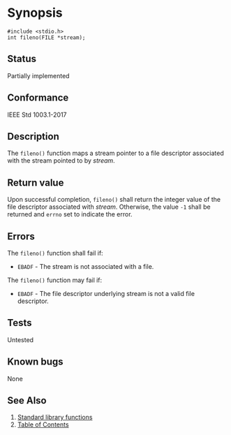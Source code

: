 # Synopsis 
`#include <stdio.h>`</br>
` int fileno(FILE *stream); `</br>

## Status
Partially implemented
## Conformance
IEEE Std 1003.1-2017
## Description


The `fileno()` function maps a stream pointer to a file descriptor associated with the stream pointed to by _stream_.


## Return value


Upon successful completion, `fileno()` shall return the integer value of the file descriptor associated with _stream_. Otherwise, the value `-1` shall be returned and `errno` set to indicate the error.


## Errors


The `fileno()` function shall fail if:


 * `EBADF` - The stream is not associated with a file.

The `fileno()` function may fail if:


 * `EBADF` - The file descriptor underlying stream is not a valid file descriptor.





## Tests

Untested

## Known bugs

None

## See Also 
1. [Standard library functions](../README.md)
2. [Table of Contents](../../../README.md)
